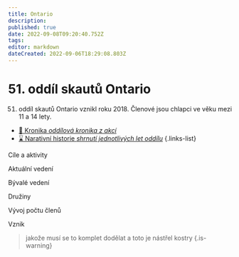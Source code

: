 ```yaml
---
title: Ontario
description: 
published: true
date: 2022-09-08T09:20:40.752Z
tags: 
editor: markdown
dateCreated: 2022-09-06T18:29:08.803Z
---
```


# 51. oddíl skautů Ontario

51. oddíl skautů Ontario vznikl roku 2018. Členové jsou chlapci ve věku mezi 11 a 14 lety. 

- [:book: Kronika *oddílová kronika z akcí*](/kronika)
- [:hourglass: Narativní historie *shrnutí jednotlivých let oddílu*](/nart_historie)
{.links-list}




Cíle a aktivity

Aktuální vedení

Bývalé vedení

Družiny

Vývoj počtu členů

Vznik

> jakože musí se to komplet dodělat a toto je nástřel kostry
{.is-warning}